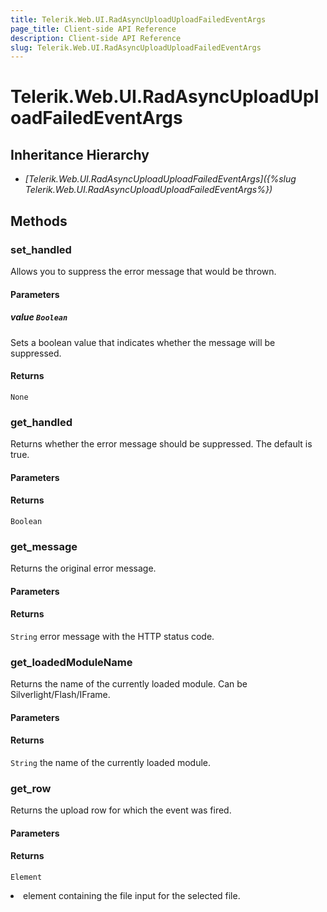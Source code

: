 ```yaml
---
title: Telerik.Web.UI.RadAsyncUploadUploadFailedEventArgs
page_title: Client-side API Reference
description: Client-side API Reference
slug: Telerik.Web.UI.RadAsyncUploadUploadFailedEventArgs
---
```


# Telerik.Web.UI.RadAsyncUploadUploadFailedEventArgs 

## Inheritance Hierarchy

* *[Telerik.Web.UI.RadAsyncUploadUploadFailedEventArgs]({%slug Telerik.Web.UI.RadAsyncUploadUploadFailedEventArgs%})*

## Methods

### set_handled 

Allows you to suppress the error message that would be thrown.

#### Parameters

##### value `Boolean`

Sets a boolean value that indicates whether the message will be suppressed.

#### Returns

`None`

### get_handled 

Returns whether the error message should be suppressed. The default is true.

#### Parameters

#### Returns

`Boolean`

### get_message 

Returns the original error message.

#### Parameters

#### Returns

`String` error message with the HTTP status code.

### get_loadedModuleName 

Returns the name of the currently loaded module. Can be Silverlight/Flash/IFrame.

#### Parameters

#### Returns

`String` the name of the currently loaded module.

### get_row 

Returns the upload row for which the event was fired.

#### Parameters

#### Returns

`Element` <LI> element containing the file input for the selected file.